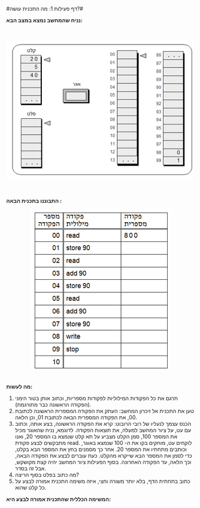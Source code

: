 
#דף פעילות 1: מה התכנית עושה?#

**נניח שהמחשב נמצא במצב הבא:**

<br>
<br>

<div id="container" align="center">
  <img class="img-responsive" src="img24.png" title=""/>
</div>
<br>
<br>

**התבוננו בתכנית הבאה :**

<div id="container" align="center">
  <img class="img-responsive" src="img25.png" title=""/>
</div>
<br>

**מה לעשות:**

1. תרגם את כל הפקודות המילוליות לפקודות מספריות, וכתוב אותן בטור הימני (הפקודה הראשונה כבר מתורגמת).
2. טען את התכנית אל זיכרון המחשב: העתק את הפקודה המספרית הראשונה לכתובת 00, את הפקודה המספרית הבאה לכתובת 01, וכן הלאה.
3. הכנס עצמך לנעליו של רובי הרובוט: קרא את הפקודה הראשונה, בצע אותה, וכתוב עם עט, על ציור המחשב למעלה, את תוצאות הפקודה.
לדוגמא, נניח שהאוגר מכיל את המספר 100, סמן הקלט מצביע על תא קלט שנמצא בו המספר 20, ואנו מתבקשים לבצע פקודת read. לוקחים עט, מוחקים בקו את ה- 100 שנמצא באוגר, וכותבים מתחתיו את המספר 20. אחר כך מסמנים בחץ את המספר הבא בקלט, כדי לסמן את המספר הבא שייקרא מהקלט. כעת עוברים לבצע את הפקודה הבאה, וכך הלאה, עד הפקודה האחרונה. בסוף הפעילות ציור המחשב יהיה קצת מקושקש, אבל זה בסדר.
4. מה כתוב בפלט בסוף הריצה?
5. כתוב בתחתית הדף, בלא יותר משורה וחצי, איזה משימה התכנית אמורה לבצע על כל קלט שהוא.

**המשימה הכללית שהתכנית אמורה לבצע היא:**
